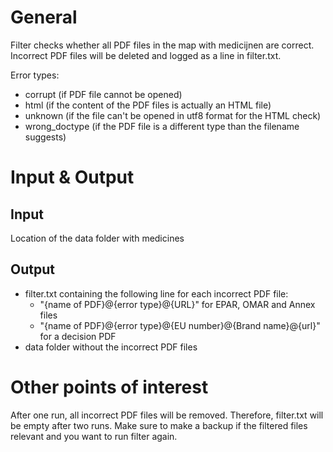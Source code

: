 # General
Filter checks whether all PDF files in the map with medicijnen are correct.
Incorrect PDF files will be deleted and logged as a line in filter.txt.

Error types:
- corrupt (if PDF file cannot be opened)
- html (if the content of the PDF files is actually an HTML file)
- unknown (if the file can't be opened in utf8 format for the HTML check)
- wrong_doctype (if the PDF file is a different type than the filename suggests)

# Input & Output
## Input
Location of the data folder with medicines
## Output
- filter.txt containing the following line for each incorrect PDF file:
  - "{name of PDF}@{error type}@{URL}" for EPAR, OMAR and Annex files
  - "{name of PDF}@{error type}@{EU number}@{Brand name}@{url}" for a decision PDF
- data folder without the incorrect PDF files

# Other points of interest
After one run, all incorrect PDF files will be removed.
Therefore, filter.txt will be empty after two runs.
Make sure to make a backup if the filtered files relevant and you want to run filter again.